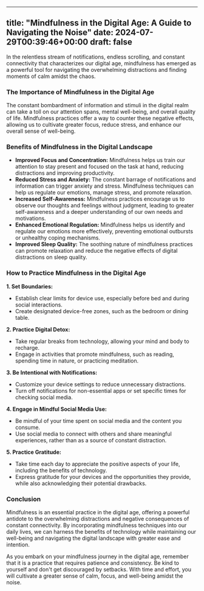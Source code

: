 
---
title: "Mindfulness in the Digital Age: A Guide to Navigating the Noise"
date: 2024-07-29T00:39:46+00:00
draft: false
---

In the relentless stream of notifications, endless scrolling, and constant connectivity that characterizes our digital age, mindfulness has emerged as a powerful tool for navigating the overwhelming distractions and finding moments of calm amidst the chaos.

### The Importance of Mindfulness in the Digital Age

The constant bombardment of information and stimuli in the digital realm can take a toll on our attention spans, mental well-being, and overall quality of life. Mindfulness practices offer a way to counter these negative effects, allowing us to cultivate greater focus, reduce stress, and enhance our overall sense of well-being.

### Benefits of Mindfulness in the Digital Landscape

* **Improved Focus and Concentration:** Mindfulness helps us train our attention to stay present and focused on the task at hand, reducing distractions and improving productivity.
* **Reduced Stress and Anxiety:** The constant barrage of notifications and information can trigger anxiety and stress. Mindfulness techniques can help us regulate our emotions, manage stress, and promote relaxation.
* **Increased Self-Awareness:** Mindfulness practices encourage us to observe our thoughts and feelings without judgment, leading to greater self-awareness and a deeper understanding of our own needs and motivations.
* **Enhanced Emotional Regulation:** Mindfulness helps us identify and regulate our emotions more effectively, preventing emotional outbursts or unhealthy coping mechanisms.
* **Improved Sleep Quality:** The soothing nature of mindfulness practices can promote relaxation and reduce the negative effects of digital distractions on sleep quality.

### How to Practice Mindfulness in the Digital Age

**1. Set Boundaries:**
* Establish clear limits for device use, especially before bed and during social interactions.
* Create designated device-free zones, such as the bedroom or dining table.

**2. Practice Digital Detox:**
* Take regular breaks from technology, allowing your mind and body to recharge.
* Engage in activities that promote mindfulness, such as reading, spending time in nature, or practicing meditation.

**3. Be Intentional with Notifications:**
* Customize your device settings to reduce unnecessary distractions.
* Turn off notifications for non-essential apps or set specific times for checking social media.

**4. Engage in Mindful Social Media Use:**
* Be mindful of your time spent on social media and the content you consume.
* Use social media to connect with others and share meaningful experiences, rather than as a source of constant distraction.

**5. Practice Gratitude:**
* Take time each day to appreciate the positive aspects of your life, including the benefits of technology.
* Express gratitude for your devices and the opportunities they provide, while also acknowledging their potential drawbacks.

### Conclusion

Mindfulness is an essential practice in the digital age, offering a powerful antidote to the overwhelming distractions and negative consequences of constant connectivity. By incorporating mindfulness techniques into our daily lives, we can harness the benefits of technology while maintaining our well-being and navigating the digital landscape with greater ease and intention.

As you embark on your mindfulness journey in the digital age, remember that it is a practice that requires patience and consistency. Be kind to yourself and don't get discouraged by setbacks. With time and effort, you will cultivate a greater sense of calm, focus, and well-being amidst the noise.